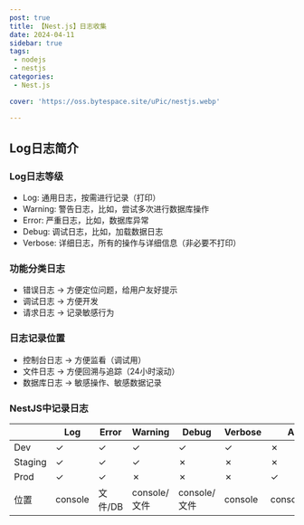 ```yaml
---
post: true
title: 【Nest.js】日志收集
date: 2024-04-11
sidebar: true
tags:
 - nodejs
 - nestjs
categories:
 - Nest.js

cover: 'https://oss.bytespace.site/uPic/nestjs.webp'

---
```



## Log日志简介

### Log日志等级

- Log: 通用日志，按需进行记录（打印）
- Warning: 警告日志，比如，尝试多次进行数据库操作
- Error: 严重日志，比如，数据库异常
- Debug: 调试日志，比如，加载数据日志
- Verbose: 详细日志，所有的操作与详细信息（非必要不打印）

### 功能分类日志

- 错误日志 -> 方便定位问题，给用户友好提示
- 调试日志 -> 方便开发
- 请求日志 -> 记录敏感行为

### 日志记录位置
- 控制台日志 -> 方便监看（调试用）
- 文件日志 -> 方便回溯与追踪（24小时滚动）
- 数据库日志 -> 敏感操作、敏感数据记录

### NestJS中记录日志

|      | Log     | Error    | Warning | Debug  | Verbose | API     |
| ---- | ------- | ------- | ------- | ------ | ------- | ------- |
| Dev  | &check; | &check; | &check; | &check;| &check; | &cross; |
| Staging | &check; | &check; | &check; | &cross;| &cross; | &cross; |
| Prod | &check; | &check; | &cross; | &cross;| &cross; | &check; |
| 位置  | console | 文件/DB  | console/文件 | console/文件| console | console/DB |
